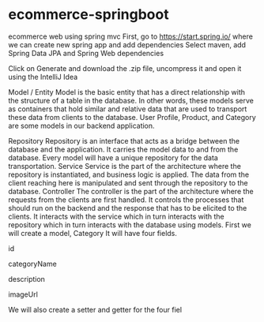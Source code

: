 # ecommerce-springboot
ecommerce web using spring mvc
First, go to https://start.spring.io/ where we can create new spring app and add dependencies
Select maven, add Spring Data JPA and Spring Web dependencies

Click on Generate and download the .zip file, uncompress it and open it using the IntelliJ Idea

Model / Entity
Model is the basic entity that has a direct relationship with the structure of a table in the database. In other words, these models serve as containers that hold similar and relative data that are used to transport these data from clients to the database. User Profile, Product, and Category are some models in our backend application.

Repository
Repository is an interface that acts as a bridge between the database and the application. It carries the model data to and from the database. Every model will have a unique repository for the data transportation.
Service
Service is the part of the architecture where the repository is instantiated, and business logic is applied. The data from the client reaching here is manipulated and sent through the repository to the database.
Controller
The controller is the part of the architecture where the requests from the clients are first handled. It controls the processes that should run on the backend and the response that has to be elicited to the clients. It interacts with the service which in turn interacts with the repository which in turn interacts with the database using models.
First we will create a model, Category It will have four fields.

id

categoryName

description

imageUrl

We will also create a setter and getter for the four fiel
